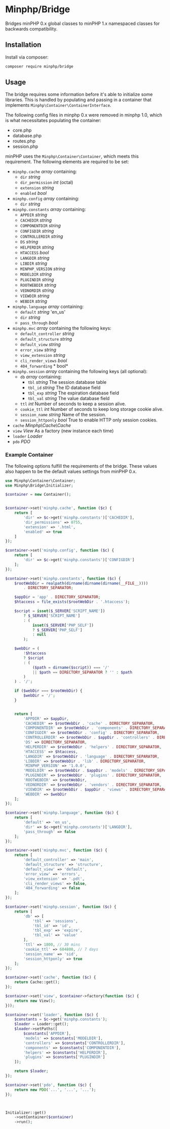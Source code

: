 # Minphp/Bridge

Bridges minPHP 0.x global classes to minPHP 1.x namespaced classes for backwards compatibility.

## Installation

Install via composer:

```sh
composer require minphp/bridge
```

## Usage

The bridge requires some information before it's able to initialize some
libraries. This is handled by populating and passing in a container that
implements `Minphp\Container\ContainerInterface`.

The following config files in minphp 0.x were removed in minphp 1.0, which is
what necessitates populating the container:

- core.php
- database.php
- routes.php
- session.php

minPHP uses the `Minphp\Container\Container`, which meets this requirement. The
following elements are required to be set:

- `minphp.cache` *array* containing:
    - `dir` *string*
    - `dir_permission` *int* (octal)
    - `extension` *string*
    - `enabled` *bool*
- `minphp.config` *array* containing:
    - `dir` *string*
- `minphp.constants` *array* containing:
    - `APPDIR` *string*
    - `CACHEDIR` *string*
    - `COMPONENTDIR` *string*
    - `CONFIGDIR` *string*
    - `CONTROLLERDIR` *string*
    - `DS` *string*
    - `HELPERDIR` *string*
    - `HTACCESS` *bool*
    - `LANGDIR` *string*
    - `LIBDIR` *string*
    - `MINPHP_VERSION` *string*
    - `MODELDIR` *string*
    - `PLUGINDIR` *string*
    - `ROOTWEBDIR` *string*
    - `VEDNORDIR` *string*
    - `VIEWDIR` *string*
    - `WEBDIR` *string*
- `minphp.language` *array* containing:
    - `default` *string* 'en_us'
    - `dir` *string*
    - `pass_through` *bool*
- `minphp.mvc` *array* containing the following keys:
    - `default_controller` *string*
    - `default_structure` *string*
    - `default_view` *string*
    - `error_view` *string*
    - `view_extension` *string*
    - `cli_render_views` *bool*
    - `404_forwarding` * bool*
- `minphp.session` *array* containing the following keys (all optional):
    - `db` *array* containing:
        - `tbl` *string* The session database table
        - `tbl_id` *string* The ID database field
        - `tbl_exp` *string* The expiration database field
        - `tbl_val` *string* The value database field
    - `ttl` *int* Number of seconds to keep a session alive.
    - `cookie_ttl` *int* Number of seconds to keep long storage cookie alive.
    - `session_name` *string* Name of the session.
    - `session_httponly` *bool* True to enable HTTP only session cookies.
- `cache` *Minphp\Cache\Cache*
- `view` *View* As a factory (new instance each time)
- `loader` *Loader*
- `pdo` *PDO*

### Example Container

The following options fulfill the requirements of the bridge. These values also
happen to be the default values settings from minPHP 0.x.

```php
use Minphp\Container\Container;
use Minphp\Bridge\Initializer;

$container = new Container();


$container->set('minphp.cache', function ($c) {
    return [
        'dir' => $c->get('minphp.constants')['CACHEDIR'],
        'dir_permissions' => 0755,
        'extension' => '.html',
        'enabled' => true
    ]
});

$container->set('minphp.config', function ($c) {
    return [
        'dir' => $c->get('minphp.constants')['CONFIGDIR']
    ];
});

$container->set('minphp.constants', function ($c) {
    $rootWebDir = realpath(dirname(dirname(dirname(__FILE__))))
        . DIRECTORY_SEPARATOR;

    $appDir = 'app' . DIRECTORY_SEPARATOR;
    $htaccess = file_exists($rootWebDir . '.htaccess');

    $script = isset($_SERVER['SCRIPT_NAME'])
        ? $_SERVER['SCRIPT_NAME']
        : (
            isset($_SERVER['PHP_SELF'])
            ? $_SERVER['PHP_SELF']
            : null
        );

    $webDir = (
        !$htaccess
        ? $script
        : (
            ($path = dirname($script)) === '/'
            || $path == DIRECTORY_SEPARATOR ? '' : $path
        )
    ) . '/';

    if ($webDir === $rootWebDir) {
        $webDir = '/';
    }


    return [
        'APPDIR' => $appDir,
        'CACHEDIR' => $rootWebDir . 'cache' . DIRECTORY_SEPARATOR,
        'COMPONENTDIR' => $rootWebDir . 'components' . DIRECTORY_SEPARATOR,
        'CONFIGDIR' => $rootWebDir . 'config' . DIRECTORY_SEPARATOR,
        'CONTROLLERDIR' => $rootWebDir . $appDir . 'controllers' . DIRECTORY_SEPARATOR,
        'DS' => DIRECTORY_SEPARATOR,
        'HELPERDIR' => $rootWebDir . 'helpers' . DIRECTORY_SEPARATOR,
        'HTACCESS' => $htaccess,
        'LANGDIR' => $rootWebDir . 'language' . DIRECTORY_SEPARATOR,
        'LIBDIR' => $rootWebDir . 'lib' . DIRECTORY_SEPARATOR,
        'MINPHP_VERSION' => '1.0.0',
        'MODELDIR' => $rootWebDir . $appDir . 'models' . DIRECTORY_SEPARATOR,
        'PLUGINDIR' => $rootWebDir . 'plugins' . DIRECTORY_SEPARATOR,
        'ROOTWEBDIR' => $rootWebDir,
        'VEDNORDIR' => $rootWebDir . 'vendors' . DIRECTORY_SEPARATOR,
        'VIEWDIR' => $rootWebDir . $appDir . 'views' . DIRECTORY_SEPARATOR,
        'WEBDIR' => $webDir
    ];
});

$container->set('minphp.language', function ($c) {
    return [
        'default' => 'en_us',
        'dir' => $c->get('minphp.constants')['LANGDIR'],
        'pass_through' => false
    ];
});

$container->set('minphp.mvc', function ($c) {
    return [
        'default_controller' => 'main',
        'default_structure' => 'structure',
        'default_view' => 'default',
        'error_view' => 'errors',
        'view_extension' => '.pdt',
        'cli_render_views' => false,
        '404_forwarding' => false
    ];
});

$container->set('minphp.session', function ($c) {
    return [
        'db' => [
            'tbl' => 'sessions',
            'tbl_id' => 'id',
            'tbl_exp' => 'expire',
            'tbl_val' => 'value'
        ],
        'ttl' => 1800, // 30 mins
        'cookie_ttl' => 604800, // 7 days
        'session_name' => 'sid',
        'session_httponly' => true
    ];
});

$container->set('cache', function ($c) {
    return Cache::get();
});

$container->set('view', $container->factory(function ($c) {
    return new View();
}));

$container->set('loader', function ($c) {
    $constants = $c->get('minphp.constants');
    $loader = Loader::get();
    $loader->setPaths([
        $constants['APPDIR'],
        'models' => $constants['MODELDIR'],
        'controllers' => $constants['CONTROLLERDIR'],
        'components' => $constants['COMPONENTDIR'],
        'helpers' => $constants['HELPERDIR'],
        'plugins' => $constants['PLUGINDIR']
    ]);

    return $loader;
});

$container->set('pdo', function ($c) {
    return new PDO('...', '...', '...');
});



Initializer::get()
    ->setContainer($container)
    ->run();
```
